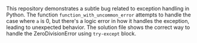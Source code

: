 This repository demonstrates a subtle bug related to exception handling in Python. The function `function_with_uncommon_error` attempts to handle the case where `a` is 0, but there's a logic error in how it handles the exception, leading to unexpected behavior. The solution file shows the correct way to handle the ZeroDivisionError using `try-except` block.